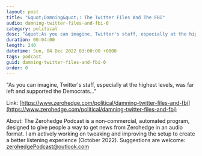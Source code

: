 ```yaml
---
layout: post
title: "&quot;Damning&quot;: The Twitter Files And The FBI"
audio: damning-twitter-files-and-fbi-0
category: political
desc: "&quot;As you can imagine, Twitter's staff, especially at the highest levels, was far left and supported the Democrats...&quot;"
duration: 00:04:00
length: 240
datetime: Sun, 04 Dec 2022 03:00:00 +0000
tags: podcast
guid: damning-twitter-files-and-fbi-0
order: 0
---
```

&quot;As you can imagine, Twitter's staff, especially at the highest levels, was far left and supported the Democrats...&quot;

Link: [https://www.zerohedge.com/political/damning-twitter-files-and-fbi](https://www.zerohedge.com/political/damning-twitter-files-and-fbi)

About: The Zerohedge Podcast is a non-commercial, automated program, designed to give people a way to get news from Zerohedge in an audio format.  I am actively working on tweaking and improving the setup to create a better listening experience (October 2022).  Suggestions are welcome: [zerohedgePodcast@outlook.com](mailto:zerohedgePodcast@outlook.com)